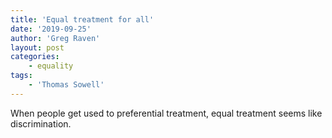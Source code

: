 ```yaml
---
title: 'Equal treatment for all'
date: '2019-09-25'
author: 'Greg Raven'
layout: post
categories:
    - equality
tags:
    - 'Thomas Sowell'
---
```


When people get used to preferential treatment, equal treatment seems like discrimination.